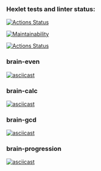 ### Hexlet tests and linter status:
[![Actions Status](https://github.com/linearPy/python-project-lvl1/workflows/hexlet-check/badge.svg)](https://github.com/linearPy/python-project-lvl1/actions)

[![Maintainability](https://api.codeclimate.com/v1/badges/f9d7b829e73f28db6fc5/maintainability)](https://codeclimate.com/github/linearPy/python-project-lvl1/maintainability)

[![Actions Status](https://github.com/linearPy/python-project-lvl1/workflows/linter-check/badge.svg)](https://github.com/linearPy/python-project-lvl1/actions)

### brain-even
[![asciicast](https://asciinema.org/a/454563.svg)](https://asciinema.org/a/454563)

### brain-calc
[![asciicast](https://asciinema.org/a/454860.svg)](https://asciinema.org/a/454860)

### brain-gcd
[![asciicast](https://asciinema.org/a/454901.svg)](https://asciinema.org/a/454901)

### brain-progression
[![asciicast](https://asciinema.org/a/455270.svg)](https://asciinema.org/a/455270)
